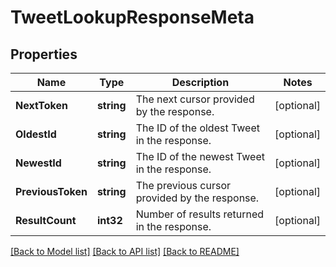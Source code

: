 # TweetLookupResponseMeta

## Properties

Name | Type | Description | Notes
------------ | ------------- | ------------- | -------------
**NextToken** | **string** | The next cursor provided by the response. | [optional] 
**OldestId** | **string** | The ID of the oldest Tweet in the response. | [optional] 
**NewestId** | **string** | The ID of the newest Tweet in the response. | [optional] 
**PreviousToken** | **string** | The previous cursor provided by the response. | [optional] 
**ResultCount** | **int32** | Number of results returned in the response. | [optional] 

[[Back to Model list]](../README.md#documentation-for-models) [[Back to API list]](../README.md#documentation-for-api-endpoints) [[Back to README]](../README.md)


